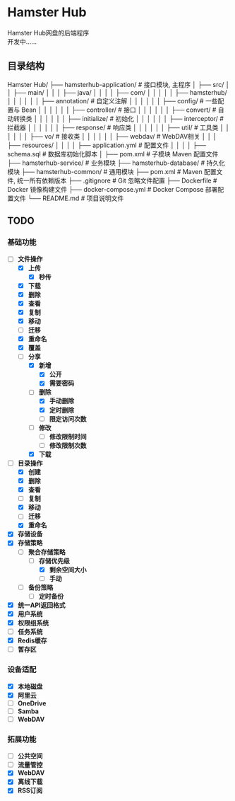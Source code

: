 # Hamster Hub

Hamster Hub网盘的后端程序  
开发中......

## 目录结构
Hamster Hub/
├── hamsterhub-application/ # 接口模块, 主程序
│ ├── src/
│ │ ├── main/
│ │ │ ├── java/
│ │ │ │ ├── com/
│ │ │ │ │ ├── hamsterhub/
│ │ │ │ │ │ ├── annotation/ # 自定义注解
│ │ │ │ │ │ ├── config/ # 一些配置与 Bean
│ │ │ │ │ │ ├── controller/ # 接口
│ │ │ │ │ │ ├── convert/ # 自动转换类
│ │ │ │ │ │ ├── initialize/ # 初始化
│ │ │ │ │ │ ├── interceptor/ # 拦截器
│ │ │ │ │ │ ├── response/ # 响应类
│ │ │ │ │ │ ├── util/ # 工具类
│ │ │ │ │ │ ├── vo/ # 接收类
│ │ │ │ │ │ ├── webdav/ # WebDAV相关
│ │ │ ├── resources/
│ │ │ │ ├── application.yml # 配置文件
│ │ │ │ ├── schema.sql # 数据库初始化脚本
│ ├── pom.xml # 子模块 Maven 配置文件
├── hamsterhub-service/ # 业务模块
├── hamsterhub-database/ # 持久化模块
├── hamsterhub-common/ # 通用模块
├── pom.xml # Maven 配置文件, 统一所有依赖版本
├── .gitignore # Git 忽略文件配置
├── Dockerfile # Docker 镜像构建文件
├── docker-compose.yml # Docker Compose 部署配置文件
└── README.md # 项目说明文件

## TODO

### 基础功能

- [ ] **文件操作**
    - [x] **上传**
        - [x] **秒传**
    - [x] **下载**
    - [x] **删除**
    - [x] **查看**
    - [x] **复制**
    - [x] **移动**
    - [ ] **迁移**
    - [x] **重命名**
    - [x] **覆盖**
    - [ ] **分享**
        - [x] **新增**
            - [x] **公开**
            - [x] **需要密码**
        - [ ] **删除**
            - [x] **手动删除**
            - [x] **定时删除**
            - [ ] **限定访问次数**
        - [ ] **修改**
            - [ ] **修改限制时间**
            - [ ] **修改限制次数**
        - [x] **下载**
- [ ] **目录操作**
    - [x] **创建**
    - [x] **删除**
    - [x] **查看**
    - [ ] **复制**
    - [x] **移动**
    - [ ] **迁移**
    - [x] **重命名**
- [x] **存储设备**
- [x] **存储策略**
    - [ ] **聚合存储策略**
        - [ ] **存储优先级**
            - [x] **剩余空间大小**
            - [ ] **手动**
    - [ ] **备份策略**
        - [ ] **定时备份**
- [x] **统一API返回格式**
- [x] **用户系统**
- [x] **权限组系统**
- [ ] **任务系统**
- [x] **Redis缓存**
- [ ] **暂存区**

### 设备适配

- [x] **本地磁盘**
- [x] **阿里云**
- [ ] **OneDrive**
- [ ] **Samba**
- [ ] **WebDAV**
        
### 拓展功能

- [ ] **公共空间**
- [ ] **流量管控**
- [x] **WebDAV**
- [x] **离线下载**
- [x] **RSS订阅**